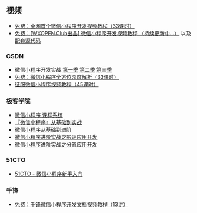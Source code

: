## 视频

- [免费：全网首个微信小程序开发视频教程（33课时）](http://www.howzhi.com/course/15035/)
- [免费：[WXOPEN.Club出品] 微信小程序开发视频教程 （持续更新中...）](http://wxopen.club/topic/582d4999745f85100cd13a65) 以及 [配套源代码](https://github.com/ParryQiu/wxopenclub-wxapp-lessons)

### CSDN

- 微信小程序开发实战 [第一季](http://edu.csdn.net/course/detail/3011) [第二季](http://edu.csdn.net/course/detail/3045) [第三季](http://edu.csdn.net/course/detail/3073)
- [免费：微信小程序全方位深度解析（33课时）](http://edu.csdn.net/course/detail/3081)
- [征服微信小程序视频教程（45课时）](http://edu.csdn.net/course/detail/3371)

### 极客学院

- [微信小程序 课程系统](http://www.jikexueyuan.com/zhiye/wechatapp)
- [『微信小程序』从基础到实战](http://www.jikexueyuan.com/zhiye/course/34.html?type=8&utm_source=jike&utm_medium=www_index_cf&utm_campaign=wechat_app&utm_content=0930)
- [微信小程序从基础到进阶](http://www.jikexueyuan.com/zhiye/course/45.html?type=15)
- [微信小程序进阶实战之影评应用开发](http://www.jikexueyuan.com/zhiye/course/48.html?type=16)
- [微信小程序进阶实战之分答应用开发](http://www.jikexueyuan.com/zhiye/course/47.html?type=16)

### 51CTO

- [51CTO - 微信小程序新手入门](http://edu.51cto.com/course/course_id-7242.html)

### 千锋

- [免费：千锋微信小程序开发文档视频教程（13讲）](http://my.tv.sohu.com/pl/9206349/index.shtml)